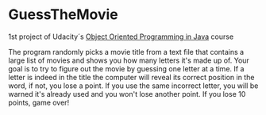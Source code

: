 # GuessTheMovie
1st project of Udacity´s [Object Oriented Programming in Java](https://www.udacity.com/course/Object-Oriented-Programming-in-Java) course

The program randomly picks a movie title from a text file that contains a large list of movies and shows you how many letters it's made up of. Your goal is to try to figure out the movie by guessing one letter at a time. If a letter is indeed in the title the computer will reveal its correct position in the word, if not, you lose a point. If you use the same incorrect letter, you will be warned it's already used and you won't lose another point. If you lose 10 points, game over!
